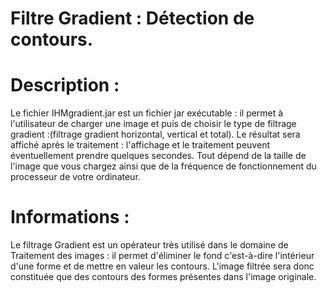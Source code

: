 Filtre Gradient : Détection de contours.
========================================

Description :
========================================

Le fichier IHMgradient.jar est un fichier jar exécutable : il permet à l'utilisateur de
charger une image et puis de choisir le type de filtrage gradient :(filtrage gradient horizontal, vertical et total).
Le résultat sera affiché après le traitement : l'affichage et le traitement peuvent éventuellement prendre quelques secondes.
Tout dépend de la taille de l'image que vous chargez ainsi que de la fréquence de fonctionnement du processeur de votre ordinateur.

Informations :
========================================

Le filtrage Gradient est un opérateur très utilisé dans le domaine de Traitement des images : il permet d'éliminer le fond c'est-à-dire 
l'intérieur d'une forme et de mettre en valeur les contours. L'image filtrée sera donc constituée que des contours des formes présentes 
dans l'image originale.
